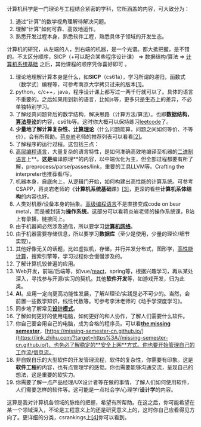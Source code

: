 计算机科学是一门理论与工程结合紧密的学科，它所涵盖的内容，可大致分为：

1. 通过“计算”的数学视角理解待解决问题。
2. 理解“计算”如何可靠、高效地运作。
3. 熟悉开发过程本身，熟悉软件工程，熟悉具体子领域的开发生态。

计算机的研究，从左端的人，到右端的机器，是一个光谱。都大抵把握，是不错的。不太区分顺序，SICP（+可以配合某些程序设计课） => 数据结构/算法 => [计算机系统基础](https://www.zhihu.com/search?q=%E8%AE%A1%E7%AE%97%E6%9C%BA%E7%B3%BB%E7%BB%9F%E5%9F%BA%E7%A1%80&search_source=Entity&hybrid_search_source=Entity&hybrid_search_extra=%7B%22sourceType%22%3A%22answer%22%2C%22sourceId%22%3A3054321658%7D) 之后，其他课程的顺序凭你喜好即可 。

1. 理论地理解计算本身是什么，如**SICP**（cs61a），学习所谓的递归，函数式（数学式）编程等，可参考南京大学拷贝过来的版本[[1]](#ref_1)。
1. python，c/c++，java，程序设计课上都写过一两千行就可以了。具体的语言不重要的。之后如果用到新的语言，比如js等，更多只是生态上的差异，不必单独特别学习。
3. 了解经典问题背后的数学结构，解决思路（计算方法/算法）。也即**数据结构，**[**算法导论**](https://www.zhihu.com/search?q=%E7%AE%97%E6%B3%95%E5%AF%BC%E8%AE%BA&search_source=Entity&hybrid_search_source=Entity&hybrid_search_extra=%7B%22sourceType%22%3A%22answer%22%2C%22sourceId%22%3A3054321658%7D)的内容，cs61b等。这时你大概可以保持练习[leetcode](https://www.zhihu.com/search?q=leetcode&search_source=Entity&hybrid_search_source=Entity&hybrid_search_extra=%7B%22sourceType%22%3A%22answer%22%2C%22sourceId%22%3A3054321658%7D)了。
1. **少量地了解计算复杂性、**[**计算理论**](https://www.zhihu.com/search?q=%E8%AE%A1%E7%AE%97%E7%90%86%E8%AE%BA&search_source=Entity&hybrid_search_source=Entity&hybrid_search_extra=%7B%22sourceType%22%3A%22answer%22%2C%22sourceId%22%3A3054321658%7D)（什么问题能算，问题之间如何等价、不等价），会有所帮助。[蒋炎岩](https://www.zhihu.com/search?q=%E8%92%8B%E7%82%8E%E5%B2%A9&search_source=Entity&hybrid_search_source=Entity&hybrid_search_extra=%7B%22sourceType%22%3A%22answer%22%2C%22sourceId%22%3A3054321658%7D)老师的推荐列表可以看看[[2]](#ref_2)。
5. 了解程序的运行过程。这包括三点：
1. [高层编程语言](https://www.zhihu.com/search?q=%E9%AB%98%E5%B1%82%E7%BC%96%E7%A8%8B%E8%AF%AD%E8%A8%80&search_source=Entity&hybrid_search_source=Entity&hybrid_search_extra=%7B%22sourceType%22%3A%22answer%22%2C%22sourceId%22%3A3054321658%7D)，大量复杂的语言特性，是如何准确高效地编译至机器的[二进制语言](https://www.zhihu.com/search?q=%E4%BA%8C%E8%BF%9B%E5%88%B6%E8%AF%AD%E8%A8%80&search_source=Entity&hybrid_search_source=Entity&hybrid_search_extra=%7B%22sourceType%22%3A%22answer%22%2C%22sourceId%22%3A3054321658%7D)上**。**这是**编译原理**的内容，以中端优化为主，但全部过程都要有所了解，preprocess/parse/passes/link，重要的工具LLVM等。Crafting the interpreter也推荐看/写。
2. 机器本身，自底向上，从逻辑门开始，如何构建出高性能的计算系统。可参考CSAPP，蒋炎岩老师的《**计算机系统基础**课》[[3]](#ref_3)，更深的看些**计算机系体结构**的内容也好。
3. 人类对机器/设备本身的抽象。[高级编程语言](https://www.zhihu.com/search?q=%E9%AB%98%E7%BA%A7%E7%BC%96%E7%A8%8B%E8%AF%AD%E8%A8%80&search_source=Entity&hybrid_search_source=Entity&hybrid_search_extra=%7B%22sourceType%22%3A%22answer%22%2C%22sourceId%22%3A3054321658%7D)不是直接变成code on bear metal，而是被封装为**操作系统**。这部分可以看蒋炎岩老师的操作系统课，B站上有录播，链接同上。
4. 由于机器间必然涉及通信，所以要学习[**计算机网络**](https://www.zhihu.com/search?q=%E8%AE%A1%E7%AE%97%E6%9C%BA%E7%BD%91%E7%BB%9C&search_source=Entity&hybrid_search_source=Entity&hybrid_search_extra=%7B%22sourceType%22%3A%22answer%22%2C%22sourceId%22%3A3054321658%7D)。
5. 由于机器需要存储信息，所以要学习**数据库**（至少是使用，少量的理论/细节实现）。
6. 其他好像无关的话题，比如虚拟机，存储，并行并发分布式，图形学，[高性能计算](https://www.zhihu.com/search?q=%E9%AB%98%E6%80%A7%E8%83%BD%E8%AE%A1%E7%AE%97&search_source=Entity&hybrid_search_source=Entity&hybrid_search_extra=%7B%22sourceType%22%3A%22answer%22%2C%22sourceId%22%3A3054321658%7D)，搜索引擎等，学习过程你会慢慢涉及的。
7. 了解计算机较普遍的应用。
1. Web开发，前端/后端等，如vue/[react](https://www.zhihu.com/search?q=react&search_source=Entity&hybrid_search_source=Entity&hybrid_search_extra=%7B%22sourceType%22%3A%22answer%22%2C%22sourceId%22%3A3054321658%7D)，spring等，根据兴趣学习，再从某处深入，寻找参与开源/实习的契机。其他**软件开发**等，如游戏开发，归为此类。
2. **AI**。应用一定向更高功能性发展，了解AI理论/实践是必不可少的。当然，会前置一些数学知识，线性代数等。可参考李沐老师的《动手学深度学习》。
3. 同步地了解常见[**设计模式**](https://www.zhihu.com/search?q=%E8%AE%BE%E8%AE%A1%E6%A8%A1%E5%BC%8F&search_source=Entity&hybrid_search_source=Entity&hybrid_search_extra=%7B%22sourceType%22%3A%22answer%22%2C%22sourceId%22%3A3054321658%7D)。
9. 了解如何更好的使用电脑，如何更好的和人协作，了解人们需要什么软件。
1. 你自己要会用自己的电脑，成为合格的程序员。可以看[**the missing semester**](https://www.zhihu.com/search?q=the%20missing%20semester&search_source=Entity&hybrid_search_source=Entity&hybrid_search_extra=%7B%22sourceType%22%3A%22answer%22%2C%22sourceId%22%3A3054321658%7D)，[https://missing-semester-cn.github.io/](https://link.zhihu.com/?target=https%3A//missing-semester-cn.github.io/)，也务必了解稳定的**安全上网**方式。你也要开始管理自己的工作流/信息流。
2. 非自娱自乐的大型软件的开发管理流程，软件的复杂性，你需要有印象。这是**软件工程**的内容，也有点管理学的感觉。你也需要能够沟通交流，呈现自己的想法，这是重要的软实力。
3. 你需要了解一点产品经理/UX设计者等在做的事情，了解人们如何使用软件，人们需要怎样的软件等。这可能是一点社会学/心理学/**设计学**的内容。

这算是我对计算机各领域的脉络的把握，希望有所帮助。在这之后，你可能希望在某一个领域深入，不论是工程意义上的还是研究意义上的，这时你自己应看得见方向了。更详细的分类，csrankings上[[4]](#ref_4)你可以看到。
